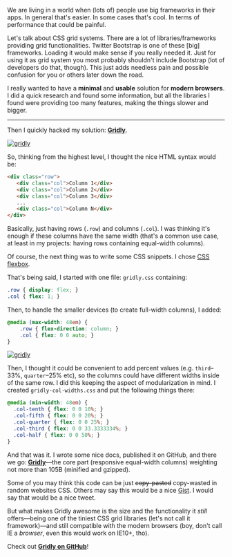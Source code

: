 We are living in a world when (lots of) people use big frameworks in their apps. In general that's easier. In some cases that's cool. In terms of performance that could be painful.

Let's talk about CSS grid systems. There are a lot of libraries/frameworks providing grid functionalities. Twitter Bootstrap is one of these [big] frameworks. Loading it would make sense if you really needed it. Just for using it as grid system you most probably shouldn't include Bootstrap (lot of developers do that, though). This just adds needless pain and possible confusion for you or others later down the road.

I really wanted to have a **minimal** and **usable** solution for **modern browsers**. I did a quick research and found some information, but all the libraries I found were providing too many features, making the things slower and bigger.

---

Then I quickly hacked my solution: [**Gridly**](https://github.com/IonicaBizau/gridly).

[![gridly](http://i.imgur.com/kPrOESX.png)](http://ionicabizau.github.io/gridly/example/)

So, thinking from the highest level, I thought the nice HTML syntax would be:

```html
<div class="row">
   <div class="col">Column 1</div>
   <div class="col">Column 2</div>
   <div class="col">Column 3</div>
   ...
   <div class="col">Column N</div>
</div>
```

Basically, just having rows (`.row`) and columns (`.col`). I was thinking it's enough if these columns have the same width (that's a common use case, at least in my projects: having rows containing equal-width columns).

Of course, the next thing was to write some CSS snippets. I chose [CSS flexbox](https://developer.mozilla.org/en-US/docs/Web/CSS/CSS_Flexible_Box_Layout/Using_CSS_flexible_boxes). 

That's being said, I started with one file: `gridly.css` containing:

```css
.row { display: flex; }
.col { flex: 1; }
```

Then, to handle the smaller devices (to create full-width columns), I added:

```css
@media (max-width: 48em) {
    .row { flex-direction: column; }
    .col { flex: 0 0 auto; }
}
```

[![gridly](http://i.imgur.com/m4pwrnO.png)](http://ionicabizau.github.io/gridly/example/)


Then, I thought it could be convenient to add percent values (e.g. `third`–33%, `quarter`–25% etc), so the columns could have different widths inside of the same row. I did this keeping the aspect of modularization in mind. I created  `gridly-col-widths.css` and put the following things there:

```css
@media (min-width: 48em) {
  .col-tenth { flex: 0 0 10%; }
  .col-fifth { flex: 0 0 20%; }
  .col-quarter { flex: 0 0 25%; }
  .col-third { flex: 0 0 33.3333334%; }
  .col-half { flex: 0 0 50%; }
}
```

And that was it. I wrote some nice docs, published it on GitHub, and there we go: [**Gridly**](https://github.com/IonicaBizau/gridly)––the core part (responsive equal-width columns) weighting not more than 105B (minified and gzipped).

Some of you may think this code can be just ~~copy-pasted~~ copy-wasted in random websites CSS. Others may say this would be a nice [Gist](https://gist.github.com/). I would say that would be a nice tweet.

But what makes Gridly awesome is the size and the functionality it *still* offers––being one of the tiniest CSS grid libraries (let's not call it framework)––and still compatible with the modern browsers (boy, don't call IE a *browser*, even this would work on IE10+, tho).

Check out [**Gridly on GitHub**](https://github.com/IonicaBizau/gridly)!
